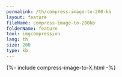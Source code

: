 ```yaml
---
permalink: /th/compress-image-to-200-kb
layout: feature
fileName: compress-image-to-200kb
folderName: feature
tool: imgcompression
lang: th
size: 200
type: kb
---
```


{%- include compress-image-to-X.html -%}
